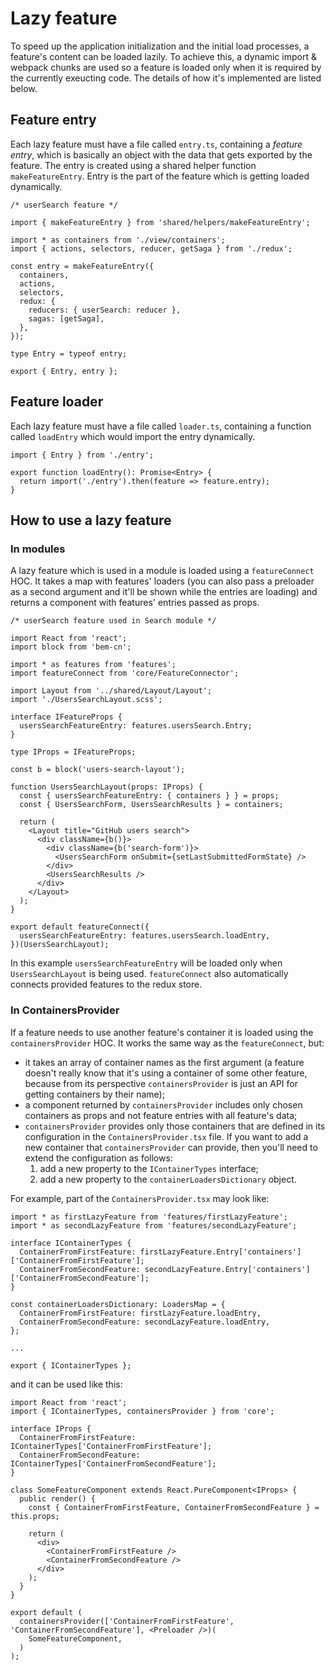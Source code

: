 # Lazy feature
To speed up the application initialization and the initial load processes, a feature's content can be loaded lazily. To achieve this, a dynamic import & webpack chunks are used so a feature is loaded only when it is required by the currently exeucting code. The details of how it's implemented are listed below.

## Feature entry
Each lazy feature must have a file called `entry.ts`, containing a *feature entry*, which is basically an object with the data that gets exported by the feature. The entry is created using a shared helper function `makeFeatureEntry`. Entry is the part of the feature which is getting loaded dynamically.
```
/* userSearch feature */

import { makeFeatureEntry } from 'shared/helpers/makeFeatureEntry';

import * as containers from './view/containers';
import { actions, selectors, reducer, getSaga } from './redux';

const entry = makeFeatureEntry({
  containers,
  actions,
  selectors,
  redux: {
    reducers: { userSearch: reducer },
    sagas: [getSaga],
  },
});

type Entry = typeof entry;

export { Entry, entry };
```
## Feature loader
Each lazy feature must have a file called `loader.ts`, containing a function called `loadEntry` which would import the entry dynamically.

```
import { Entry } from './entry';

export function loadEntry(): Promise<Entry> {
  return import('./entry').then(feature => feature.entry);
}
```

## How to use a lazy feature
### In modules

A lazy feature which is used in a module is loaded using a `featureConnect` HOC. It takes a map with features' loaders (you can also pass a preloader as a second argument and it'll be shown while the entries are loading) and returns a component with features' entries passed as props.

```
/* userSearch feature used in Search module */

import React from 'react';
import block from 'bem-cn';

import * as features from 'features';
import featureConnect from 'core/FeatureConnector';

import Layout from '../shared/Layout/Layout';
import './UsersSearchLayout.scss';

interface IFeatureProps {
  usersSearchFeatureEntry: features.usersSearch.Entry;
}

type IProps = IFeatureProps;

const b = block('users-search-layout');

function UsersSearchLayout(props: IProps) {
  const { usersSearchFeatureEntry: { containers } } = props;
  const { UsersSearchForm, UsersSearchResults } = containers;

  return (
    <Layout title="GitHub users search">
      <div className={b()}>
        <div className={b('search-form')}>
          <UsersSearchForm onSubmit={setLastSubmittedFormState} />
        </div>
        <UsersSearchResults />
      </div>
    </Layout>
  );
}

export default featureConnect({
  usersSearchFeatureEntry: features.usersSearch.loadEntry,
})(UsersSearchLayout);
```

In this example `usersSearchFeatureEntry` will be loaded only when `UsersSearchLayout` is being used. `featureConnect` also automatically connects provided features to the redux store.

### In ContainersProvider

If a feature needs to use another feature's container it is loaded using the `containersProvider` HOC. It works the same way as the `featureConnect`, but:
- it takes an array of container names as the first argument (a feature doesn't really know that it's using a container of some other feature, because from its perspective `containersProvider` is just an API for getting containers by their name);
- a component returned by `containersProvider` includes only chosen containers as props and not feature entries with all feature's data;
- `containersProvider` provides only those containers that are defined in its configuration in the `ContainersProvider.tsx` file. If you want to add a new container that `containersProvider` can provide, then you'll need to extend the configuration as follows:
  1. add a new property to the `IContainerTypes` interface;
  2. add a new property to the `containerLoadersDictionary` object.


For example, part of the `ContainersProvider.tsx` may look like:
```
import * as firstLazyFeature from 'features/firstLazyFeature';
import * as secondLazyFeature from 'features/secondLazyFeature';

interface IContainerTypes {
  ContainerFromFirstFeature: firstLazyFeature.Entry['containers']['ContainerFromFirstFeature'];
  ContainerFromSecondFeature: secondLazyFeature.Entry['containers']['ContainerFromSecondFeature'];
}

const containerLoadersDictionary: LoadersMap = {
  ContainerFromFirstFeature: firstLazyFeature.loadEntry,
  ContainerFromSecondFeature: secondLazyFeature.loadEntry,
};

...

export { IContainerTypes };
```

and it can be used like this:
```
import React from 'react';
import { IContainerTypes, containersProvider } from 'core';

interface IProps {
  ContainerFromFirstFeature: IContainerTypes['ContainerFromFirstFeature'];
  ContainerFromSecondFeature: IContainerTypes['ContainerFromSecondFeature'];
}

class SomeFeatureComponent extends React.PureComponent<IProps> {
  public render() {
    const { ContainerFromFirstFeature, ContainerFromSecondFeature } = this.props;

    return (
      <div>
        <ContainerFromFirstFeature />
        <ContainerFromSecondFeature />
      </div>
    );
  }
}

export default (
  containersProvider(['ContainerFromFirstFeature', 'ContainerFromSecondFeature'], <Preloader />)(
    SomeFeatureComponent,
  )
);
```
